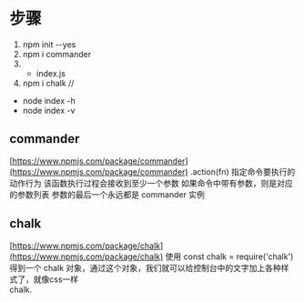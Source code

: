 # 步骤
1. npm init --yes
2. npm i commander
3. + index.js
4. npm i chalk //


- node index -h
- node index -v


## commander
[https://www.npmjs.com/package/commander](https://www.npmjs.com/package/commander)
.action(fn)
		指定命令要执行的动作行为
		该函数执行过程会接收到至少一个参数
		如果命令中带有参数，则是对应的参数列表
		参数的最后一个永远都是 commander 实例


## chalk
[https://www.npmjs.com/package/chalk](https://www.npmjs.com/package/chalk)
    使用
		const chalk = require('chalk')
		得到一个 chalk 对象，通过这个对象，我们就可以给控制台中的文字加上各种样式了，就像css一样	
    chalk.<style>[.<style>...](string, [string...])
		
	Styles
		Modifiers 文字修饰：
		bold Colors 文字颜色：red、green、yellow、blue、cyan 
		Background colors 背景颜色：bgRed、bgGreen、bgYellow、bgBlue、bgCyan	

	Colors
		.hex('#DEADED') 
		.keyword('orange') 
		.rgb(15, 100, 204)
	Background colors
		.hex('#DEADED')
		.keyword('orange')
		.rgb(15, 100, 204)	

## inquirer
    交互式命令，提问用户，收集用户输入数据
	安装
		npm i inquirer
	使用
		require('inquirer')

		inquirer.prompt(questions).then(answers=>{
			...
		})
    questions
		type：提问类型，input, confirm, list, rawlist, expand, checkbox, password, editor
		name：问题名称，供程序后续使用
		message：问题文字，给用户看的
		default：默认值
		choices：选项
		validate：输入验证
		filter：数据过滤
    input
		提出问题，用户输入答案
		可用选项：type, name, message[, default, filter, validate, transformer]
    confirm
		提出选择，用户选择 Y or N
		可用选项：type, name, message, [default]
			default如果提供，必须是 boolean 类型
    list
		单选
		可用选项：type, name, message, choices[, default, filter]
			choices为一个数组，数组中可以是简单的字符串，也可以是一个包含了name和value属性的对象
			默认选中项为数组中某条数据的下标        
    rawlist
		单选
		可用选项：type, name, message, choices[, default, filter]
			choices为一个数组，数组中可以是简单的字符串，也可以是一个包含了name和value属性的对象
			默认选中项为数组中某条数据的下标
    checkbox
		多选
		可用选项：type, name, message, choices[, filter, validate, default]
			choices 为一个对象数组，对象中 checked 属性 为 true 的表示选中项
    validate方法
		对用户输入或选择的内容进行验证，返回boolean值，确定提问是否继续
		可以返回字符串作为验证失败的提示
    filter方法
		对用户输入或选择的内容进行过滤
		接受一个参数：用户输入或选择的内容
		返回的值将作为过滤后的值                            